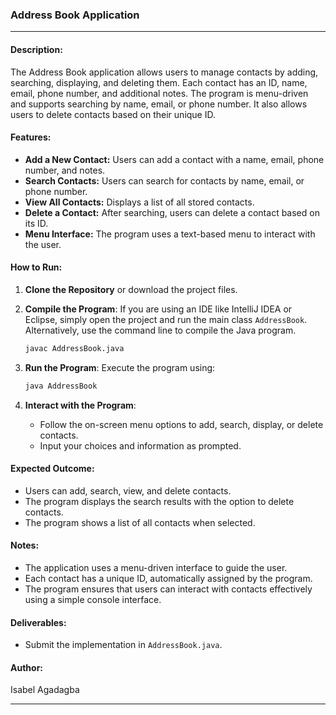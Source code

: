 ### **Address Book Application**

---

#### **Description:**
The Address Book application allows users to manage contacts by adding, searching, displaying, and deleting them. Each contact has an ID, name, email, phone number, and additional notes. The program is menu-driven and supports searching by name, email, or phone number. It also allows users to delete contacts based on their unique ID.

#### **Features:**
- **Add a New Contact:** Users can add a contact with a name, email, phone number, and notes.
- **Search Contacts:** Users can search for contacts by name, email, or phone number.
- **View All Contacts:** Displays a list of all stored contacts.
- **Delete a Contact:** After searching, users can delete a contact based on its ID.
- **Menu Interface:** The program uses a text-based menu to interact with the user.

#### **How to Run:**
1. **Clone the Repository** or download the project files.
2. **Compile the Program**:
   If you are using an IDE like IntelliJ IDEA or Eclipse, simply open the project and run the main class `AddressBook`. 
   Alternatively, use the command line to compile the Java program.
   
   ```sh
   javac AddressBook.java
   ```
   
3. **Run the Program**:
   Execute the program using:
   
   ```sh
   java AddressBook
   ```
   
4. **Interact with the Program**:
   - Follow the on-screen menu options to add, search, display, or delete contacts.
   - Input your choices and information as prompted.

#### **Expected Outcome:**
- Users can add, search, view, and delete contacts.
- The program displays the search results with the option to delete contacts.
- The program shows a list of all contacts when selected.

#### **Notes:**
- The application uses a menu-driven interface to guide the user.
- Each contact has a unique ID, automatically assigned by the program.
- The program ensures that users can interact with contacts effectively using a simple console interface.

#### **Deliverables:**
- Submit the implementation in `AddressBook.java`.

#### **Author:**
Isabel Agadagba

---
